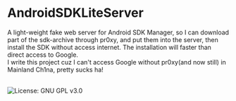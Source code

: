 # AndroidSDKLiteServer
A light-weight fake web server for Android SDK Manager, 
so I can download part of the sdk-archive through pr0xy, and put them into the server, 
then install the SDK without access internet. The installation will faster than direct access to Google.<br/>
I write this project cuz I can't access Google without pr0xy(and now still) in Mainland Ch1na, pretty sucks ha!<br/>
<br/>

![License: GNU GPL v3.0](https://img.shields.io/badge/license-GPL%20v3-blue.svg?style=flat-square)